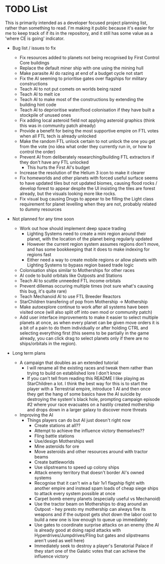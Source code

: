 # TODO List

This is primarily intended as a developer focused project planning list, rather than something to read. I'm making it public because it's easier for me to keep track of if its in the repository, and it still has some value as a 'where CE is going' indicator.

- Bug list / issues to fix
  - Fix resources added to planets not being recognised by First Control Core buildings
  - Replace the default miner ship with one using the mining hull
  - Make parasite AI do razing at end of a budget cycle not start
  - Fix the AI seeming to prioritise gates over flagships for military constructions
  - Teach AI to not put comets on worlds being razed
  - Teach AI to melt ice
  - Teach AI to make most of the constructions by extending the building hint code
  - Teach AI to deprioritise water/food colonisation if they have built a stockpile of unused ones
  - Fix adding local asteroid field not applying asteroid graphics (think this was in community patch already)
  - Provide a benefit for being the most supportive empire on FTL votes when all FTL tech is already unlocked
  - Make the random FTL unlock certain to not unlock the one you get from the vote (no idea what order they currently run in, or how to control the order)
  - Prevent AI from deliberately researching/building FTL extractors if they don't have any FTL unlocked
    - This hurts the First AI's budget
  - Increase the resolution of the Helium 3 icon to make it clearer
  - Fix homeworlds and other planets with forced useful surface seems to have updated tiles but not updated biomes, causing flood rocks / develop forest to appear despite the UI insisting the tiles are forest already, but the visuals looking more like rocks.
  - Fix visual bug causing Drugs to appear to be filling the Light class requirement for planet levelling when they are not, probably related to dummy resources

- Not planned for any time soon
  - Work out how should implement deep space trading
    - Lighting Systems need to create a mini region around their planet, with the location of the planet being regularly updated
    - However the current region system assumes regions don't move, and has some bookkeeping that it does to make indexing for regions fast
    - Either need a way to create mobile regions or allow planets with Lighting Systems to bypass region based trade logic
  - Colonisation ships similar to Motherships for other races
  - AI code to build orbitals like Outposts and Stations
  - Teach AI to scuttle unneeded FTL income orbitals
  - Prevent dillemas occuring multiple times (not sure what's causing this bug, it's quite rare)
  - Teach Mechanoid AI to use FTL Breeder Reactors
  - StarChildren transfering of pop from Mothership -> Mothership
  - Make autoexplore continue to work after all systems have been visited once (will also split off into own mod or community patch)
  - Add user interface improvements to make it easier to select multiple planets at once, as when every planet can be given move orders it is a bit of a pain to do them individually or after holding CTRL and selecting everything first (this seems to be partially in the game already, you can click drag to select planets only if there are no ships/orbitals in the region).
- Long term plans
  - A campaign that doubles as an extended tutorial
    - I will rename all the existing races and tweak them rather than trying to build on established lore I don't know
    - If you can't tell from reading this README I like playing as StarChildren a lot. I think the best way for this is to start the player with a Terrestrial empire, introduce 1 AI and then once they get the hang of some basics have the AI suicide by destroying the system's black hole, prompting campaign episode #2 where your race evacuates on a hastily created mothership and drops down in a larger galaxy to discover more threats
  - Improving the AI
    - Things players can do but AI just doesn't right now
      - Create stations at all??
      - Attempt to achieve the influence victory themselves??
      - Fling battle stations
      - Use/design Motherships well
      - Mine asteroids for ore
      - Move asteroids and other resources around with tractor beams
      - Create battleworlds
      - Use slipstreams to speed up colony ships
      - Attack enemy territory that doesn't border AI's owned systems
      - Recognise that it can't win a fair 1v1 flagship fight with another empire and instead spam loads of cheap siege ships to attack every system possible at once
      - Carpet bomb enemy planets (especially useful vs Mechanoid)
      - Use the tractor beam on Motherships to drag around an Outpost - hey presto my mothership can always fire its weapons and if the outpost gets shot down the labor cost to build a new one is low enough to queue up immediately
      - Use gates to coordinate surprise attacks on an enemy (the AI is already good at doing rapid attacks with Hyperdrives/Jumpdrives/Fling but gates and slipstreams aren't used as well here)
      - Immediately seek to destroy a player's Senatorial Palace if they start one of the Galatic votes that can achieve the influence victory
